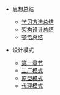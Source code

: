 
- 思想总结
    - [学习方法总结](infrastructure/学习方法总结.md)
    - [架构设计总结](infrastructure/架构设计思想总结.md)
    - [顿悟总结](infrastructure/顿悟总结.md)
  
- 设计模式
    - [第一章节](desgin-pattern/Java面试必备：手写单例模式.md)
    - [工厂模式](desgin-pattern/工厂模式超详解（代码示例）.md)
    - [原型模式](desgin-pattern/设计模式之原型模式.md)
    - [代理模式](desgin-pattern/设计模式之代理模式.md)

  
  
